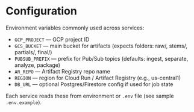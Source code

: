 # Configuration

Environment variables commonly used across services:

- `GCP_PROJECT` — GCP project ID
- `GCS_BUCKET` — main bucket for artifacts (expects folders: raw/, stems/, partials/, final/)
- `PUBSUB_PREFIX` — prefix for Pub/Sub topics (defaults: ingest, separate, analyze, package)
- `AR_REPO` — Artifact Registry repo name
- `REGION` — region for Cloud Run / Artifact Registry (e.g., us-central1)
- `DB_URL` — optional Postgres/Firestore config if used for job state

Each service reads these from environment or `.env` file (see sample `.env.example`).